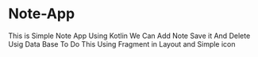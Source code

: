 # Note-App
This is Simple Note App
Using Kotlin
We Can Add Note Save it And Delete Usig Data Base To Do This
Using Fragment in Layout and Simple icon
